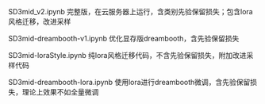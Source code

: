 
SD3mid_v2.ipynb
完整版，在云服务器上运行，含类别先验保留损失；包含lora风格迁移，改进采样

SD3mid-dreambooth-v1.ipynb
优化显存版dreambooth，含先验保留损失

SD3mid-loraStyle.ipynb
纯lora风格迁移代码，不含先验保留损失，附加改进采样代码

SD3mid-dreambooth-lora.ipynb
使用lora进行dreambooth微调，含先验保留损失，理论上效果不如全量微调
